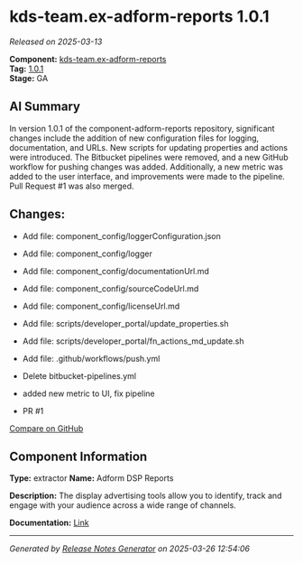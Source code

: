 #  kds-team.ex-adform-reports 1.0.1

_Released on 2025-03-13_

**Component:** [kds-team.ex-adform-reports](https://github.com/keboola/component-adform-reports)  
**Tag:** [1.0.1](https://github.com/keboola/component-adform-reports/releases/tag/1.0.1)  
**Stage:** GA


## AI Summary
In version 1.0.1 of the component-adform-reports repository, significant changes include the addition of new configuration files for logging, documentation, and URLs. New scripts for updating properties and actions were introduced. The Bitbucket pipelines were removed, and a new GitHub workflow for pushing changes was added. Additionally, a new metric was added to the user interface, and improvements were made to the pipeline. Pull Request #1 was also merged.



## Changes:



- Add file: component_config/loggerConfiguration.json 




- Add file: component_config/logger 




- Add file: component_config/documentationUrl.md 




- Add file: component_config/sourceCodeUrl.md 




- Add file: component_config/licenseUrl.md 




- Add file: scripts/developer_portal/update_properties.sh 




- Add file: scripts/developer_portal/fn_actions_md_update.sh 




- Add file: .github/workflows/push.yml 




- Delete bitbucket-pipelines.yml 








- added new metric to UI, fix pipeline 




- PR #1 



[Compare on GitHub](https://github.com/keboola/component-adform-reports/compare/1.0.0...1.0.1)



## Component Information
**Type:** extractor
**Name:** Adform DSP Reports

**Description:** The display advertising tools allow you to identify, track and engage with your audience across a wide range of channels.


**Documentation:** [Link](https://help.keboola.com/components/extractors/marketing-sales/adform-dsp-reports/)



---
_Generated by [Release Notes Generator](https://github.com/keboola/release-notes-generator)
on 2025-03-26 12:54:06_